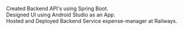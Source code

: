 Created Backend API's using Spring Boot. <br>
Designed UI using Android Studio as an App. <br>
Hosted and Deployed Backend Service expense-manager at Railways.
